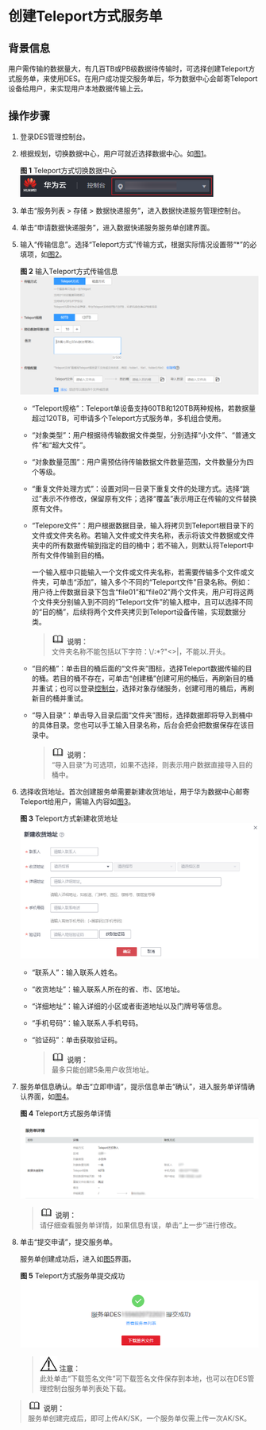 # 创建Teleport方式服务单<a name="ZH-CN_TOPIC_0100333950"></a>

## 背景信息<a name="section15394826182312"></a>

用户需传输的数据量大，有几百TB或PB级数据待传输时，可选择创建Teleport方式服务单，来使用DES。在用户成功提交服务单后，华为数据中心会邮寄Teleport设备给用户，来实现用户本地数据传输上云。

## 操作步骤<a name="section13241254801"></a>

1.  登录DES管理控制台。
2.  根据规划，切换数据中心，用户可就近选择数据中心。如[图1](#fig7347191312457)。

    **图 1**  Teleport方式切换数据中心<a name="fig7347191312457"></a>  
    ![](figures/Teleport方式切换数据中心.png "Teleport方式切换数据中心")

3.  单击“服务列表 \> 存储 \> 数据快递服务”，进入数据快递服务管理控制台。
4.  单击“申请数据快递服务”，进入数据快递服务服务单创建界面。
5.  输入“传输信息”。选择“Teleport方式”传输方式，根据实际情况设置带“\*”的必填项，如[图2](#fig13420137533)。

    **图 2**  输入Teleport方式传输信息<a name="fig13420137533"></a>  
    ![](figures/输入Teleport方式传输信息.png "输入Teleport方式传输信息")

    -   “Teleport规格”：Teleport单设备支持60TB和120TB两种规格，若数据量超过120TB，可申请多个Teleport方式服务单，多机组合使用。
    -   “对象类型”：用户根据待传输数据文件类型，分别选择“小文件”、“普通文件”和“超大文件”。
    -   “对象数量范围”：用户需预估待传输数据文件数量范围，文件数量分为四个等级。
    -   “重复文件处理方式”：设置对同一目录下重复文件的处理方式。选择“跳过”表示不作修改，保留原有文件；选择“覆盖”表示用正在传输的文件替换原有文件。
    -   “Telepore文件”：用户根据数据目录，输入将拷贝到Teleport根目录下的文件或文件夹名称。若输入文件或文件夹名称，表示将该文件数据或文件夹中的所有数据传输到指定的目的桶中；若不输入，则默认将Teleport中所有文件传输到目的桶。

        一个输入框中只能输入一个文件或文件夹名称，若需要传输多个文件或文件夹，可单击“添加”，输入多个不同的“Teleport文件”目录名称。例如：用户待上传数据目录下包含“file01”和“file02”两个文件夹，用户可将这两个文件夹分别输入到不同的“Teleport文件”的输入框中，且可以选择不同的“目的桶”，后续将两个文件夹拷贝到Teleport设备传输，实现数据分类。

        >![](public_sys-resources/icon-note.gif) **说明：**   
        >文件夹名称不能包括以下字符：\\/:\*?"<\>|，不能以.开头。  

    -   “目的桶”：单击目的桶后面的“文件夹”图标，选择Teleport数据传输的目的桶。若目的桶不存在，可单击“创建桶”创建可用的桶后，再刷新目的桶并重试；也可以登录[控制台](https://console.huaweicloud.com)，选择对象存储服务，创建可用的桶后，再刷新目的桶并重试。
    -   “导入目录”：单击导入目录后面“文件夹”图标，选择数据即将导入到桶中的具体目录。您也可以手工输入目录名称，后台会把会把数据保存在该目录中。

        >![](public_sys-resources/icon-note.gif) **说明：**   
        >“导入目录”为可选项，如果不选择，则表示用户数据直接导入目的桶中。  


6.  选择收货地址。首次创建服务单需要新建收货地址，用于华为数据中心邮寄Teleport给用户，需输入内容如[图3](#fig172413361874)。

    **图 3**  Teleport方式新建收货地址<a name="fig172413361874"></a>  
    ![](figures/Teleport方式新建收货地址.png "Teleport方式新建收货地址")

    -   “联系人”：输入联系人姓名。
    -   “收货地址”：输入联系人所在的省、市、区地址。
    -   “详细地址”：输入详细的小区或者街道地址以及门牌号等信息。
    -   “手机号码”：输入联系人手机号码。
    -   “验证码”：单击获取验证码。

        >![](public_sys-resources/icon-note.gif) **说明：**   
        >最多只能创建5条用户收货地址。  


7.  服务单信息确认。单击“立即申请”，提示信息单击“确认”，进入服务单详情确认界面，如[图4](#fig73442118259)。

    **图 4**  Teleport方式服务单详情<a name="fig73442118259"></a>  
    ![](figures/Teleport方式服务单详情.png "Teleport方式服务单详情")

    >![](public_sys-resources/icon-note.gif) **说明：**   
    >请仔细查看服务单详情，如果信息有误，单击“上一步”进行修改。  

8.  单击“提交申请”，提交服务单。

    服务单创建成功后，进入如[图5](#fig24931621843)界面。

    **图 5**  Teleport方式服务单提交成功<a name="fig24931621843"></a>  
    ![](figures/Teleport方式服务单提交成功.png "Teleport方式服务单提交成功")

    >![](public_sys-resources/icon-notice.gif) **注意：**   
    >此处单击“下载签名文件”可下载签名文件保存到本地，也可以在DES管理控制台服务单列表处下载。  


>![](public_sys-resources/icon-note.gif) **说明：**   
>服务单创建完成后，即可上传AK/SK，一个服务单仅需上传一次AK/SK。  

